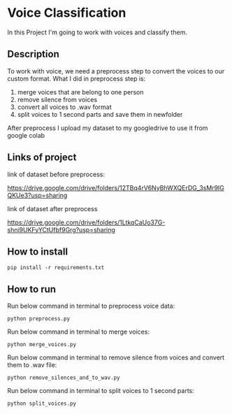 # Voice Classification

In this Project I'm going to work with voices and classify them.

## Description

To work with voice, we need a preprocess step to convert the voices to our custom format. 
What I did in preprocess step is:
1. merge voices that are belong to one person
2. remove silence from voices
3. convert all voices to .wav format
4. split voices to 1 second parts and save them in newfolder

After preprocess I upload my dataset to my googledrive to use it from google colab

## Links of project

link of dataset before preprocess:

https://drive.google.com/drive/folders/12TBq4rV6NyBhWXQErDG_3sMr9IGQKUe3?usp=sharing

link of dataset after preprocess

https://drive.google.com/drive/folders/1LtkqCaUo37G-shni9UKFyYCtUfbf9Grg?usp=sharing

## How to install

```
pip install -r requirements.txt
```

##  How to run

Run below command in terminal to preprocess voice data:

```
python preprocess.py
```

Run below command in terminal to merge voices:

```
python merge_voices.py
```


Run below command in terminal to remove silence from voices and convert them to .wav file:

```
python remove_silences_and_to_wav.py
```

Run below command in terminal to split voices to 1 second parts:

```
python split_voices.py
```



